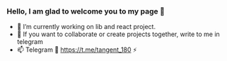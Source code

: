   ### Hello, I am glad to welcome you to my page  👋 
- 🔭 I’m currently working on lib and react project.
-  💬 If you want to collaborate or create projects together, write to me in telegram 
-   📫  Telegram 🔗 https://t.me/tangent_180 ⚡️ 
 
<!--
**KirillHub/KirillHub** is a ✨ _special_ ✨ repository because its `README.md` (this file) appears on your GitHub profile.

Here are some ideas to get you started:

- 🔭 I’m currently working on ...
- 🌱 I’m currently learning ...
- 👯 I’m looking to collaborate on ...
- 🤔 I’m looking for help with ...
- 💬 Ask me about ...
- 📫 How to reach me: ...
- 😄 Pronouns: ...
- ⚡ Fun fact: ...
-->
